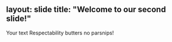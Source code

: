 layout: slide
title: "Welcome to our second slide!"
---
Your text
Respectability butters no parsnips!
